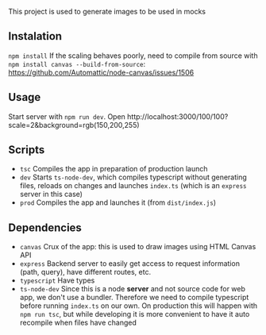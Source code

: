 This project is used to generate images to be used in mocks

## Instalation

`npm install`
If the scaling behaves poorly, need to compile from source with `npm install canvas --build-from-source`: https://github.com/Automattic/node-canvas/issues/1506

## Usage

Start server with `npm run dev`. Open http://localhost:3000/100/100?scale=2&background=rgb(150,200,255)

## Scripts

-   `tsc` Compiles the app in preparation of production launch
-   `dev` Starts `ts-node-dev`, which compiles typescript without generating files, reloads on changes and launches `index.ts` (which is an `express` server in this case)
-   `prod` Compiles the app and launches it (from `dist/index.js`)

## Dependencies

-   `canvas` Crux of the app: this is used to draw images using HTML Canvas API
-   `express` Backend server to easily get access to request information (path, query), have different routes, etc.
-   `typescript` Have types
-   `ts-node-dev` Since this is a node **server** and not source code for web app, we don't use a bundler. Therefore we need to compile typescript before running `index.ts` on our own. On production this will happen with `npm run tsc`, but while developing it is more convenient to have it auto recompile when files have changed
